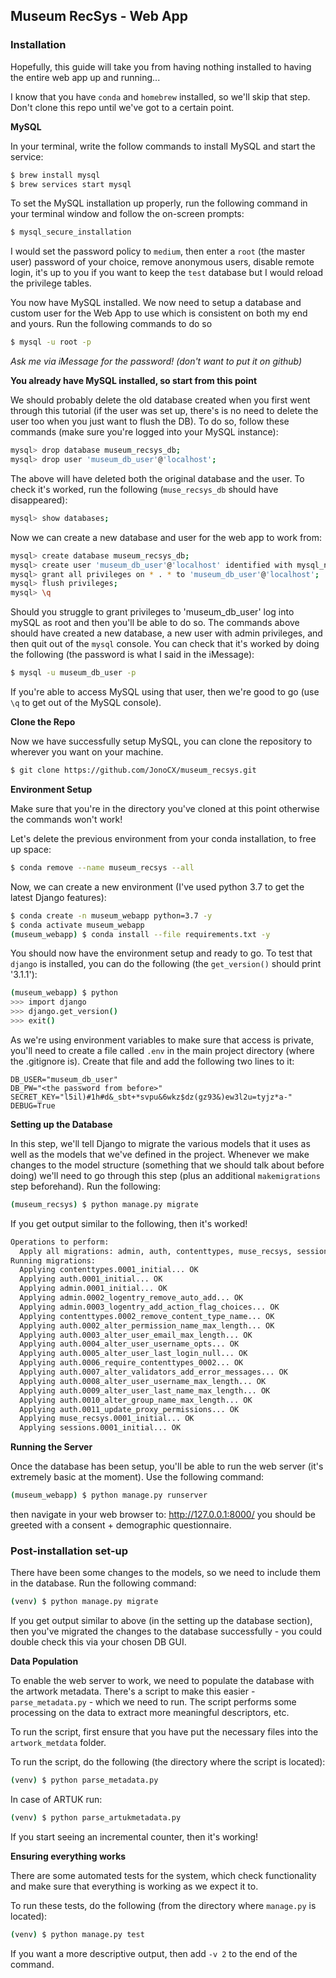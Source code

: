 ## Museum RecSys - Web App

### Installation 
Hopefully, this guide will take you from having nothing installed to having the entire web app 
up and running...

I know that you have `conda` and `homebrew` installed, so we'll skip that step. Don't clone this repo until we've got to a certain point.

**MySQL** 

In your terminal, write the follow commands to install MySQL and start the service:
```bash
$ brew install mysql
$ brew services start mysql
```

To set the MySQL installation up properly, run the following command in your terminal window and follow the on-screen prompts:

```bash
$ mysql_secure_installation
```

I would set the password policy to `medium`, then enter a `root` (the master user) password of your choice, remove anonymous users, disable remote login, it's up to you if you want to keep the `test` database but I would reload the privilege tables.

You now have MySQL installed. We now need to setup a database and custom user for the Web App to use which is consistent on both my end and yours. Run the following commands to do so

```bash
$ mysql -u root -p
```

*Ask me via iMessage for the password! (don't want to put it on github)*

**You already have MySQL installed, so start from this point**

We should probably delete the old database created when you first went through this tutorial (if the user was set up, there's is no need to delete the user too when you just want to flush the DB). To do so, follow these commands (make sure you're logged into your MySQL instance):
```bash
mysql> drop database museum_recsys_db;
mysql> drop user 'museum_db_user'@'localhost';
```

The above will have deleted both the original database and the user. To check it's worked, run the following (`muse_recsys_db` should have disappeared):
```bash
mysql> show databases;
```

Now we can create a new database and user for the web app to work from:

```bash
mysql> create database museum_recsys_db;
mysql> create user 'museum_db_user'@'localhost' identified with mysql_native_password by 'password';
mysql> grant all privileges on * . * to 'museum_db_user'@'localhost';
mysql> flush privileges;
mysql> \q
```
Should you struggle to grant privileges to 'museum_db_user' log into mySQL as root and then you'll be able to do so.
The commands above should have created a new database, a new user with admin privileges, and then quit out of the `mysql` console. You can check that it's worked by doing the following (the password is what I said in the iMessage):

```bash
$ mysql -u museum_db_user -p
```

If you're able to access MySQL using that user, then we're good to go (use `\q` to get out of the MySQL console).

**Clone the Repo**

Now we have successfully setup MySQL, you can clone the repository to wherever you want on your machine.

```bash
$ git clone https://github.com/JonoCX/museum_recsys.git
```

**Environment Setup**

Make sure that you're in the directory you've cloned at this point otherwise the commands won't work!

Let's delete the previous environment from your conda installation, to free up space:

```bash
$ conda remove --name museum_recsys --all
```

Now, we can create a new environment (I've used python 3.7 to get the latest Django features):

```bash
$ conda create -n museum_webapp python=3.7 -y
$ conda activate museum_webapp
(museum_webapp) $ conda install --file requirements.txt -y 
```

You should now have the environment setup and ready to go. To test that `django` is installed, you can do the following (the `get_version()` should print '3.1.1'):

```bash
(museum_webapp) $ python 
>>> import django
>>> django.get_version()
>>> exit()
```

As we're using environment variables to make sure that access is private, you'll need to create a file called `.env` in the main project directory (where the .gitignore is). Create that file and add the following two lines to it:

```
DB_USER="museum_db_user"
DB_PW="<the password from before>"
SECRET_KEY="l5il)#1h#d&_sbt+*svpu&6wkz$dz(gz93&)ew3l2u=tyjz*a-"
DEBUG=True
```

**Setting up the Database**

In this step, we'll tell Django to migrate the various models that it uses as well as the models that we've defined in the project. Whenever we make changes to the model structure (something that we should talk about before doing) we'll need to go through this step (plus an additional `makemigrations` step beforehand). Run the following:

```bash
(museum_recsys) $ python manage.py migrate
```

If you get output similar to the following, then it's worked!

```bash
Operations to perform:
  Apply all migrations: admin, auth, contenttypes, muse_recsys, sessions
Running migrations:
  Applying contenttypes.0001_initial... OK
  Applying auth.0001_initial... OK
  Applying admin.0001_initial... OK
  Applying admin.0002_logentry_remove_auto_add... OK
  Applying admin.0003_logentry_add_action_flag_choices... OK
  Applying contenttypes.0002_remove_content_type_name... OK
  Applying auth.0002_alter_permission_name_max_length... OK
  Applying auth.0003_alter_user_email_max_length... OK
  Applying auth.0004_alter_user_username_opts... OK
  Applying auth.0005_alter_user_last_login_null... OK
  Applying auth.0006_require_contenttypes_0002... OK
  Applying auth.0007_alter_validators_add_error_messages... OK
  Applying auth.0008_alter_user_username_max_length... OK
  Applying auth.0009_alter_user_last_name_max_length... OK
  Applying auth.0010_alter_group_name_max_length... OK
  Applying auth.0011_update_proxy_permissions... OK
  Applying muse_recsys.0001_initial... OK
  Applying sessions.0001_initial... OK
 ```

**Running the Server**

Once the database has been setup, you'll be able to run the web server (it's extremely basic at the moment). Use the following command:

```bash
(museum_webapp) $ python manage.py runserver
```
then navigate in your web browser to: http://127.0.0.1:8000/ you should be greeted with a consent + demographic questionnaire.

### Post-installation set-up

There have been some changes to the models, so we need to include them in the database. Run the following
command:

```bash
(venv) $ python manage.py migrate
```

If you get output similar to above (in the setting up the database section), then you've migrated
the changes to the database successfully - you could double check this via your chosen DB GUI.

**Data Population**

To enable the web server to work, we need to populate the database with the artwork metadata. There's
a script to make this easier - `parse_metadata.py` - which we need to run. The script performs
some processing on the data to extract more meaningful descriptors, etc.

To run the script, first ensure that you have put the necessary files into the `artwork_metdata`
folder.

To run the script, do the following (the directory where the script is located):

```bash
(venv) $ python parse_metadata.py
```
In case of ARTUK run:
```bash
(venv) $ python parse_artukmetadata.py
```

If you start seeing an incremental counter, then it's working!

**Ensuring everything works**

There are some automated tests for the system, which check functionality and make sure that everything
is working as we expect it to. 

To run these tests, do the following (from the directory where `manage.py` is located):

```bash
(venv) $ python manage.py test
```

If you want a more descriptive output, then add `-v 2` to the end of the command.